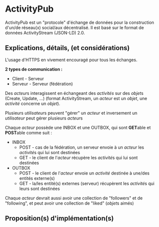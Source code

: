 # ActivityPub

ActivityPub est un "protocole" d'échange de données pour la construction d'un/de réseau(x) social/aux décentralisé. Il est basé sur le format de données ActivityStream (JSON-LD) 2.0.

## Explications, détails, (et considérations)

L'usage d'HTTPS en vivement encouragé pour tous les échanges.

**2 types de communication :**
  * Client - Serveur
  * Serveur - Serveur (fédération)

Des *acteur*s interagissent en échangeant des *activités* sur des *objet*s (Create, Update, ...) (format ActivityStream, un *acteur* est un *objet*, une *activité* concerne un *objet*).

Plusieurs *utilisateur*s peuvent "gérer" un *acteur* et inversement un *utilisateur* peut gérer plusieurs *acteur*s

Chaque *acteur* possède une INBOX et une OUTBOX, qui sont **GET**able et **POST**able comme suit :
  * INBOX
    * POST - cas de la fédération, un serveur envoie à un *acteur* les *activité*s qui lui sont destinées
    * GET - le client de l'*acteur* récupère les *activité*s qui lui sont destinées
  * OUTBOX
    * POST - le client de l'*acteur* envoie un *activité* destinée à une/des entités externe(s)
    * GET - la/les entité(s) externes (serveur) récupèrent les *activité*s qui leurs sont destinées

Chaque *acteur* devrait aussi avoir une collection de "followers" et de "following", et peut avoir une collection de "liked" (*objet*s aimés)

## Proposition(s) d'implémentation(s)